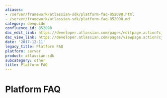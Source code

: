 ```yaml
---
aliases:
- /server/framework/atlassian-sdk/platform-faq-852098.html
- /server/framework/atlassian-sdk/platform-faq-852098.md
category: devguide
confluence_id: 852098
dac_edit_link: https://developer.atlassian.com/pages/editpage.action?cjm=wozere&pageId=852098
dac_view_link: https://developer.atlassian.com/pages/viewpage.action?cjm=wozere&pageId=852098
date: '2017-12-11'
legacy_title: Platform FAQ
platform: server
product: atlassian-sdk
subcategory: other
title: Platform FAQ
---
```

# Platform FAQ



































































































































